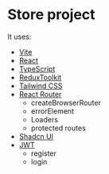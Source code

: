 # Store project

It uses:

- [Vite](https://vitejs.dev/)
- [React](https://reactjs.org/)
- [TypeScript](https://www.typescriptlang.org/)
- [ReduxToolkit](https://redux-toolkit.js.org/)
- [Tailwind CSS](https://tailwindcss.com/)
- [React Router](https://reactrouter.com/)
  - createBrowserRouter
  - errorElement
  - Loaders
  - protected routes
- [Shadcn UI](https://ui.shadcn.com/)
- [JWT](https://jwt.io/)
  - register
  - login
